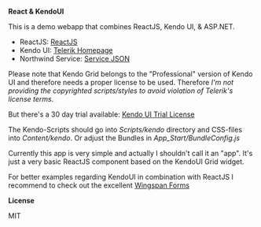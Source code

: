 **React & KendoUI**

This is a demo webapp that combines ReactJS, Kendo UI, & ASP.NET.

* ReactJS:  <a href="http://facebook.github.io/react/">ReactJS</a>
* Kendo UI: <a href="http://www.telerik.com/kendo-ui1" target="_blank">Telerik Homepage</a>
* Northwind Service: <a href="http://services.odata.org/Northwind/Northwind.svc/?$format=json" target="_blank">Service JSON</a>

Please note that Kendo Grid belongs to the "Professional" version of Kendo UI and therefore needs a proper license to be used.
Therefore *I'm not providing the copyrighted scripts/styles to avoid violation of Telerik's license terms*.

But there's a 30 day trial available: <a href="http://www.telerik.com/download/kendo-ui" target="_blank">Kendo UI Trial License</a>

The Kendo-Scripts should go into *Scripts/kendo* directory and CSS-files into *Content/kendo*.
Or adjust the Bundles in *App_Start/BundleConfig.js*

Currently this app is very simple and actually I shouldn't call it an "app". It's just a very basic ReactJS component based on the KendoUI Grid widget.

For better examples regarding KendoUI in combination with ReactJS I recommend to check out the excellent <a href="https://github.com/wingspan/wingspan-forms" target="_blank">Wingspan Forms</a>

**License**

MIT
